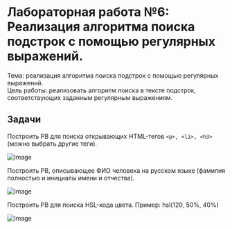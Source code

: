 # Лабораторная работа №6: Реализация алгоритма поиска подстрок с помощью регулярных выражений.
Тема: реализация алгоритма поиска подстрок с помощью регулярных выражений.\
Цель работы: реализовать алгоритм поиска в тексте подстрок, соответствующих заданным регулярным выражениям.
## Задачи
Построить РВ для поиска открывающих HTML-тегов `<p>, <li>, <h3>` (можно выбрать другие теги).

![image](https://github.com/BowMeow/lb6/assets/117730315/a2531b41-7f58-4179-b0d9-6d7f387a10f9)

Построить РВ, описывающее ФИО человека на русском языке (фамилия полностью и инициалы имени и отчества).

![image](https://github.com/BowMeow/lb6/assets/117730315/45eec76f-f410-448a-a05f-e38d1e801ff7)

Построить РВ для поиска HSL-кода цвета. Пример: hsl(120, 50%, 40%)

![image](https://github.com/BowMeow/lb6/assets/117730315/aeeeddb9-988d-470e-810e-81fbd2f5ff88)
